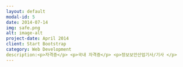 ```yaml
---
layout: default
modal-id: 5
date: 2014-07-14
img: safe.png
alt: image-alt
project-date: April 2014
client: Start Bootstrap
category: Web Development
description:<p>자격증</p> <p>국내 자격증</p> <p>정보보안산업기사/기사 </p>
---
```


